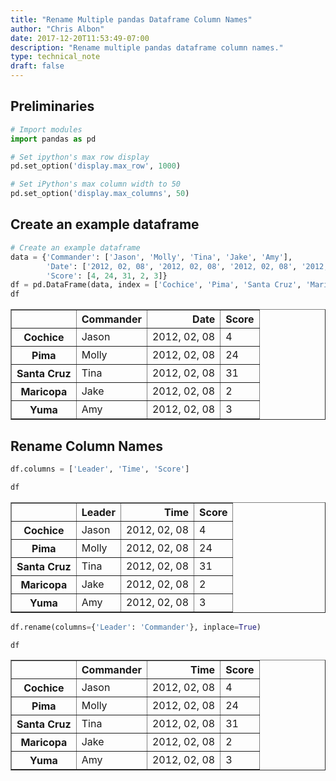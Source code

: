 ```yaml
---
title: "Rename Multiple pandas Dataframe Column Names"
author: "Chris Albon"
date: 2017-12-20T11:53:49-07:00
description: "Rename multiple pandas dataframe column names."
type: technical_note
draft: false
---
```

## Preliminaries


```python
# Import modules
import pandas as pd

# Set ipython's max row display
pd.set_option('display.max_row', 1000)

# Set iPython's max column width to 50
pd.set_option('display.max_columns', 50)
```

## Create an example dataframe


```python
# Create an example dataframe
data = {'Commander': ['Jason', 'Molly', 'Tina', 'Jake', 'Amy'], 
        'Date': ['2012, 02, 08', '2012, 02, 08', '2012, 02, 08', '2012, 02, 08', '2012, 02, 08'], 
        'Score': [4, 24, 31, 2, 3]}
df = pd.DataFrame(data, index = ['Cochice', 'Pima', 'Santa Cruz', 'Maricopa', 'Yuma'])
df
```




<div>
<table border="1" class="dataframe">
  <thead>
    <tr style="text-align: right;">
      <th></th>
      <th>Commander</th>
      <th>Date</th>
      <th>Score</th>
    </tr>
  </thead>
  <tbody>
    <tr>
      <th>Cochice</th>
      <td>Jason</td>
      <td>2012, 02, 08</td>
      <td>4</td>
    </tr>
    <tr>
      <th>Pima</th>
      <td>Molly</td>
      <td>2012, 02, 08</td>
      <td>24</td>
    </tr>
    <tr>
      <th>Santa Cruz</th>
      <td>Tina</td>
      <td>2012, 02, 08</td>
      <td>31</td>
    </tr>
    <tr>
      <th>Maricopa</th>
      <td>Jake</td>
      <td>2012, 02, 08</td>
      <td>2</td>
    </tr>
    <tr>
      <th>Yuma</th>
      <td>Amy</td>
      <td>2012, 02, 08</td>
      <td>3</td>
    </tr>
  </tbody>
</table>
</div>



## Rename Column Names


```python
df.columns = ['Leader', 'Time', 'Score']
```


```python
df
```




<div>
<table border="1" class="dataframe">
  <thead>
    <tr style="text-align: right;">
      <th></th>
      <th>Leader</th>
      <th>Time</th>
      <th>Score</th>
    </tr>
  </thead>
  <tbody>
    <tr>
      <th>Cochice</th>
      <td>Jason</td>
      <td>2012, 02, 08</td>
      <td>4</td>
    </tr>
    <tr>
      <th>Pima</th>
      <td>Molly</td>
      <td>2012, 02, 08</td>
      <td>24</td>
    </tr>
    <tr>
      <th>Santa Cruz</th>
      <td>Tina</td>
      <td>2012, 02, 08</td>
      <td>31</td>
    </tr>
    <tr>
      <th>Maricopa</th>
      <td>Jake</td>
      <td>2012, 02, 08</td>
      <td>2</td>
    </tr>
    <tr>
      <th>Yuma</th>
      <td>Amy</td>
      <td>2012, 02, 08</td>
      <td>3</td>
    </tr>
  </tbody>
</table>
</div>




```python
df.rename(columns={'Leader': 'Commander'}, inplace=True)
```


```python
df
```




<div>
<table border="1" class="dataframe">
  <thead>
    <tr style="text-align: right;">
      <th></th>
      <th>Commander</th>
      <th>Time</th>
      <th>Score</th>
    </tr>
  </thead>
  <tbody>
    <tr>
      <th>Cochice</th>
      <td>Jason</td>
      <td>2012, 02, 08</td>
      <td>4</td>
    </tr>
    <tr>
      <th>Pima</th>
      <td>Molly</td>
      <td>2012, 02, 08</td>
      <td>24</td>
    </tr>
    <tr>
      <th>Santa Cruz</th>
      <td>Tina</td>
      <td>2012, 02, 08</td>
      <td>31</td>
    </tr>
    <tr>
      <th>Maricopa</th>
      <td>Jake</td>
      <td>2012, 02, 08</td>
      <td>2</td>
    </tr>
    <tr>
      <th>Yuma</th>
      <td>Amy</td>
      <td>2012, 02, 08</td>
      <td>3</td>
    </tr>
  </tbody>
</table>
</div>


